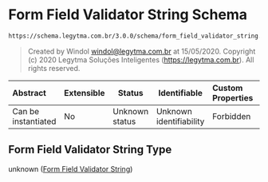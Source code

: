 # Form Field Validator String Schema

```txt
https://schema.legytma.com.br/3.0.0/schema/form_field_validator_string.schema.json
```




> Created by Windol [windol@legytma.com.br](mailto:windol@legytma.com.br) at 15/05/2020.
> Copyright (c) 2020 Legytma Soluções Inteligentes (<https://legytma.com.br>). All rights reserved.
>

| Abstract            | Extensible | Status         | Identifiable            | Custom Properties | Additional Properties | Access Restrictions | Defined In                                                                                                          |
| :------------------ | ---------- | -------------- | ----------------------- | :---------------- | --------------------- | ------------------- | ------------------------------------------------------------------------------------------------------------------- |
| Can be instantiated | No         | Unknown status | Unknown identifiability | Forbidden         | Allowed               | none                | [form_field_validator_string.schema.json](../schema/form_field_validator_string.schema.json) |

## Form Field Validator String Type

unknown ([Form Field Validator String](form_field_validator_string.md))
